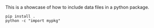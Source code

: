 This is a showcase of how to include data files in a python package.
```
pip install .
python -c "import mypkg"
```